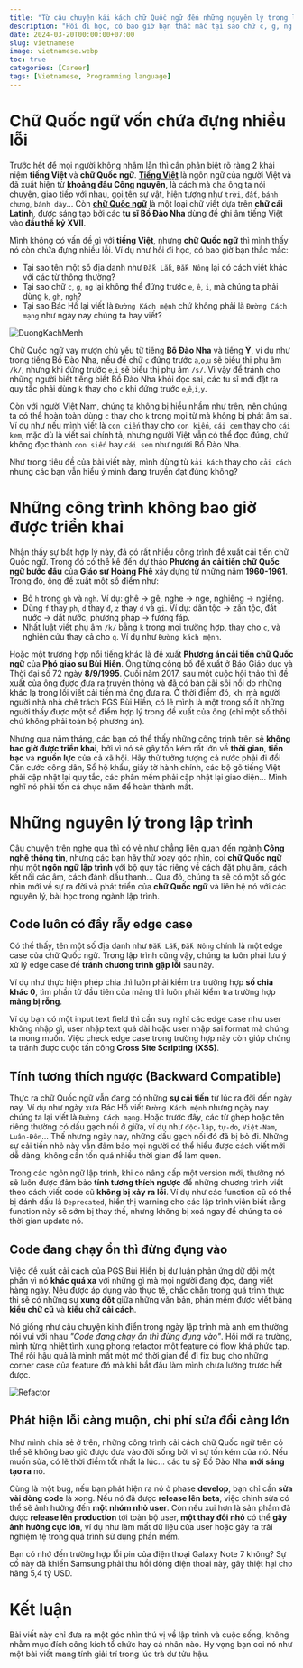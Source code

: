 ```yaml
---
title: "Từ câu chuyện kải kách chữ Quốc ngữ đến những nguyên lý trong lập trình"
description: "Hồi đi học, có bao giờ bạn thắc mắc tại sao chữ c, g, ng lại không thể đứng trước e, ê, i, mà chúng ta phải dùng k, gh, ngh? Liệu chữ Quốc ngữ có phải là một ngôn ngữ lập trình chứa nhiều bug?"
date: 2024-03-20T00:00:00+07:00
slug: vietnamese
image: vietnamese.webp
toc: true
categories: [Career]
tags: [Vietnamese, Programming language]
---
```


# Chữ Quốc ngữ vốn chứa đựng nhiều lỗi

Trước hết để mọi người không nhầm lẫn thì cần phân biệt rõ ràng 2 khái niệm **tiếng Việt** và **chữ Quốc ngữ**. [**Tiếng Việt**](https://vi.wikipedia.org/wiki/Ti%E1%BA%BFng_Vi%E1%BB%87t) là ngôn ngữ của người Việt và đã xuất hiện từ **khoảng đầu Công nguyên**, là cách mà cha ông ta nói chuyện, giao tiếp với nhau, gọi tên sự vật, hiện tượng như `trời`, `đất`, `bánh chưng`, `bánh dày`... Còn [**chữ Quốc ngữ**](https://vi.wikipedia.org/wiki/Ch%E1%BB%AF_Qu%E1%BB%91c_ng%E1%BB%AF) là một loại chữ viết dựa trên **chữ cái Latinh**, được sáng tạo bởi các **tu sĩ Bồ Đào Nha** dùng để ghi âm tiếng Việt vào **đầu thế kỷ XVII**.

Mình không có vấn đề gì với **tiếng Việt**, nhưng **chữ Quốc ngữ** thì mình thấy nó còn chứa đựng nhiều lỗi. Ví dụ như hồi đi học, có bao giờ bạn thắc mắc:

- Tại sao tên một số địa danh như `Đắk Lắk`, `Đắk Nông` lại có cách viết khác với các từ thông thường?
- Tại sao chữ `c`, `g`, `ng` lại không thể đứng trước `e`, `ê`, `i`, mà chúng ta phải dùng `k`, `gh`, `ngh`?
- Tại sao Bác Hồ lại viết là `Đường Kách mệnh` chứ không phải là `Đường Cách mạng` như ngày nay chúng ta hay viết?

![DuongKachMenh](duongkachmenh.webp)

Chữ Quốc ngữ vay mượn chủ yếu từ tiếng **Bồ Đào Nha** và tiếng **Ý**, ví dụ như trong tiếng Bồ Đào Nha, nếu để chữ `c` đứng trước `a`,`o`,`u` sẽ biểu thị phụ âm `/k/`, nhưng khi đứng trước `e`,`i` sẽ biểu thị phụ âm `/s/`. Vì vậy để tránh cho những người biết tiếng biết Bồ Đào Nha khỏi đọc sai, các tu sĩ mới đặt ra quy tắc phải dùng `k` thay cho `c` khi đứng trước `e`,`ê`,`i`,`y`.

Còn với người Việt Nam, chúng ta không bị hiểu nhầm như trên, nên chúng ta có thể hoàn toàn dùng `c` thay cho `k` trong mọi từ mà không bị phát âm sai. Ví dụ như nếu mình viết là `con ciến` thay cho `con kiến`, `cái cem` thay cho `cái kem`, mặc dù là viết sai chính tả, nhưng người Việt vẫn có thể đọc đúng, chứ không đọc thành `con siến` hay `cái sem` như người Bồ Đào Nha.

Như trong tiêu đề của bài viết này, mình dùng từ `kải kách` thay cho `cải cách` nhưng các bạn vẫn hiểu ý mình đang truyền đạt đúng không?

# Những công trình không bao giờ được triển khai

Nhận thấy sự bất hợp lý này, đã có rất nhiều công trình đề xuất cải tiến chữ Quốc ngữ. Trong đó có thể kể đến dự thảo **Phương án cải tiến chữ Quốc ngữ bước đầu** của **Giáo sư Hoàng Phê** xây dựng từ những năm **1960-1961**. Trong đó, ông đề xuất một số điểm như:

- Bỏ `h` trong `gh` và `ngh`. Ví dụ: ghê -> gê, nghe -> nge, nghiêng -> ngiêng.
- Dùng `f` thay `ph`, `d` thay `đ`, `z` thay `d` và `gi`. Ví dụ: dân tộc -> zân tộc, đất nước -> dất nước, phương pháp -> fương fáp.
- Nhất luật viết phụ âm `/k/` bằng `k` trong mọi trường hợp, thay cho `c`, và nghiên cứu thay cả cho `q`. Ví dụ như `Đường kách mệnh`.

Hoặc một trường hợp nổi tiếng khác là đề xuất **Phương án cải tiến chữ Quốc ngữ** của **Phó giáo sư Bùi Hiền**. Ông từng công bố đề xuất ở Báo Giáo dục và Thời đại số 72 ngày **8/9/1995**. Cuối năm 2017, sau một cuộc hội thảo thì đề xuất của ông được đưa ra truyền thông và đã có bàn cãi sôi nổi do những khác lạ trong lối viết cải tiến mà ông đưa ra. Ở thời điểm đó, khi mà người người nhà nhà chê trách PGS Bùi Hiền, có lẽ mình là một trong số ít những người thấy được một số điểm hợp lý trong đề xuất của ông (chỉ một số thôi chứ không phải toàn bộ phương án).

Nhưng qua năm tháng, các bạn có thể thấy những công trình trên sẽ **không bao giờ được triển khai**, bởi vì nó sẽ gây tốn kém rất lớn về **thời gian**, **tiền bạc** và **nguồn lực** của cả xã hội. Hãy thử tưởng tượng cả nước phải đi đổi Căn cước công dân, Sổ hộ khẩu, giấy tờ hành chính, các bộ gõ tiếng Việt phải cập nhật lại quy tắc, các phần mềm phải cập nhật lại giao diện... Mình nghĩ nó phải tốn cả chục năm để hoàn thành mất.

# Những nguyên lý trong lập trình

Câu chuyện trên nghe qua thì có vẻ như chẳng liên quan đến ngành **Công nghệ thông tin**, nhưng các bạn hãy thử xoay góc nhìn, coi **chữ Quốc ngữ** như một **ngôn ngữ lập trình** với bộ quy tắc riêng về cách đặt phụ âm, cách kết nối các âm, cách đánh dấu thanh... Qua đó, chúng ta sẽ có một số góc nhìn mới về sự ra đời và phát triển của **chữ Quốc ngữ** và liên hệ nó với các nguyên lý, bài học trong ngành lập trình.

## Code luôn có đầy rẫy edge case

Có thể thấy, tên một số địa danh như `Đắk Lắk`, `Đắk Nông` chính là một edge case của chữ Quốc ngữ. Trong lập trình cũng vậy, chúng ta luôn phải lưu ý xử lý edge case để **tránh chương trình gặp lỗi** sau này.

Ví dụ như thực hiện phép chia thì luôn phải kiểm tra trường hợp **số chia khác 0**, tìm phần tử đầu tiên của mảng thì luôn phải kiểm tra trường hợp **mảng bị rỗng**.

Ví dụ bạn có một input text field thì cần suy nghĩ các edge case như user không nhập gì, user nhập text quá dài hoặc user nhập sai format mà chúng ta mong muốn. Việc check edge case trong trường hợp này còn giúp chúng ta tránh được cuộc tấn công **Cross Site Scripting (XSS)**.

## Tính tương thích ngược (Backward Compatible)

Thực ra chữ Quốc ngữ vẫn đang có những **sự cải tiến** từ lúc ra đời đến ngày nay. Ví dụ như ngày xưa Bác Hồ viết `Đường Kách mệnh` nhưng ngày nay chúng ta lại viết là `Đường Cách mạng`. Hoặc trước đây, các từ ghép hoặc tên riêng thường có dấu gạch nối ở giữa, ví dụ như `độc-lập`, `tự-do`, `Việt-Nam`, `Luân-Đôn`... Thế nhưng ngày nay, những dấu gạch nối đó đã bị bỏ đi. Những sự cải tiến nhỏ này vẫn đảm bảo mọi người có thể hiểu được cách viết mới dễ dàng, không cần tốn quá nhiều thời gian để làm quen.

Trong các ngôn ngữ lập trình, khi có nâng cấp một version mới, thường nó sẽ luôn được đảm bảo **tính tương thích ngược** để những chương trình viết theo cách viết code cũ **không bị xảy ra lỗi**. Ví dụ như các function cũ có thể bị đánh dấu là `Deprecated`, hiển thị warning cho các lập trình viên biết rằng function này sẽ sớm bị thay thế, nhưng không bị xoá ngay để chúng ta có thời gian update nó.

## Code đang chạy ổn thì đừng đụng vào

Việc đề xuất cải cách của PGS Bùi Hiền bị dư luận phản ứng dữ dội một phần vì nó **khác quá xa** với những gì mà mọi người đang đọc, đang viết hàng ngày. Nếu được áp dụng vào thực tế, chắc chắn trong quá trình thực thi sẽ có những sự **xung đột** giữa những văn bản, phần mềm được viết bằng **kiểu chữ cũ** và **kiểu chữ cải cách**.

Nó giống như câu chuyện kinh điển trong ngày lập trình mà anh em thường nói vui với nhau *"Code đang chạy ổn thì đừng đụng vào"*. Hồi mới ra trường, mình từng nhiệt tình xung phong refactor một feature có flow khá phức tạp. Thế rồi hậu quả là mình mất một mớ thời gian để đi fix bug cho những corner case của feature đó mà khi bắt đầu làm mình chưa lường trước hết được.

![Refactor](refactor.webp)

## Phát hiện lỗi càng muộn, chi phí sửa đổi càng lớn

Như mình chia sẻ ở trên, những công trình cải cách chữ Quốc ngữ trên có thể sẽ không bao giờ được đưa vào đời sống bởi vì sự tốn kém của nó. Nếu muốn sửa, có lẽ thời điểm tốt nhất là lúc... các tu sỹ Bồ Đào Nha **mới sáng tạo ra** nó.

Cùng là một bug, nếu bạn phát hiện ra nó ở phase **develop**, bạn chỉ cần **sửa vài dòng code** là xong. Nếu nó đã được **release lên beta**, việc chỉnh sửa có thể sẽ ảnh hưởng đến **một nhóm nhỏ user**. Còn nếu xui hơn là sản phẩm đã được **release lên production** tới toàn bộ user, **một thay đổi nhỏ** có thể **gây ảnh hưởng cực lớn**, ví dụ như làm mất dữ liệu của user hoặc gây ra trải nghiệm tệ trong quá trình sử dụng phần mềm.

Bạn có nhớ đến trường hợp lỗi pin của điện thoại Galaxy Note 7 không? Sự cố này đã khiến Samsung phải thu hồi dòng điện thoại này, gây thiệt hại cho hãng 5,4 tỷ USD.

# Kết luận

Bài viết này chỉ đưa ra một góc nhìn thú vị về lập trình và cuộc sống, không nhằm mục đích công kích tổ chức hay cá nhân nào. Hy vọng bạn coi nó như một bài viết mang tính giải trí trong lúc trà dư tửu hậu.
